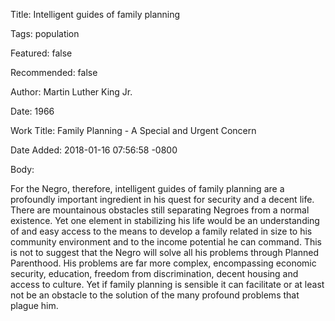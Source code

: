 Title:  Intelligent guides of family planning

Tags:   population

Featured: false

Recommended: false

Author: Martin Luther King Jr.

Date:   1966

Work Title: Family Planning - A Special and Urgent Concern

Date Added: 2018-01-16 07:56:58 -0800

Body: 

For the Negro, therefore, intelligent guides of family planning are a profoundly important ingredient in his quest for security and a decent life. There are mountainous obstacles still separating Negroes from a normal existence. Yet one element in stabilizing his life would be an understanding of and easy access to the means to develop a family related in size to his community environment and to the income potential he can command. This is not to suggest that the Negro will solve all his problems through Planned Parenthood. His problems are far more complex, encompassing economic security, education, freedom from discrimination, decent housing and access to culture. Yet if family planning is sensible it can facilitate or at least not be an obstacle to the solution of the many profound problems that plague him.

